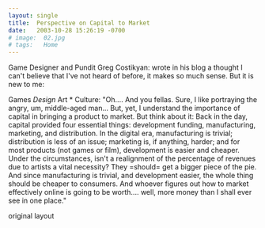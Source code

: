 ```yaml
---
layout: single
title:  Perspective on Capital to Market
date:   2003-10-28 15:26:19 -0700
# image:  02.jpg
# tags:   Home
---
```


Game Designer and Pundit Greg Costikyan: wrote in his blog a thought I can't believe that I've not heard of before, it makes so much sense. But it is new to me:

Games *Design* Art * Culture: "Oh.... And you fellas. Sure, I like portraying the angry, um, middle-aged man... But, yet, I understand the importance of capital in bringing a product to market. But think about it: Back in the day, capital provided four essential things: development funding, manufacturing, marketing, and distribution. In the digital era, manufacturing is trivial; distribution is less of an issue; marketing is, if anything, harder; and for most products (not games or film), development is easier and cheaper. Under the circumstances, isn't a realignment of the percentage of revenues due to artists a vital necessity? They =should= get a bigger piece of the pie. And since manufacturing is trivial, and development easier, the whole thing should be cheaper to consumers.
And whoever figures out how to market effectively online is going to be worth.... well, more money than I shall ever see in one place."

original layout
